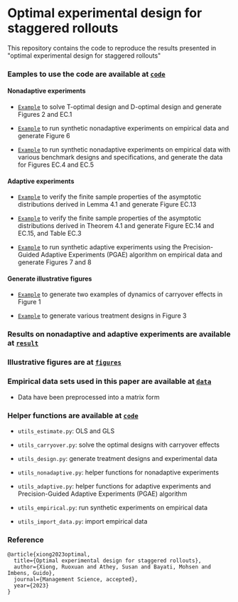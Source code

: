# Optimal experimental design for staggered rollouts

This repository contains the code to reproduce the results presented in "optimal experimental design for staggered rollouts"

### Eamples to use the code are available at [`code`](code)

#### Nonadaptive experiments 

- [`Example`](code/optimal-design-Figure-2-4-EC1.ipynb) to solve T-optimal design and D-optimal design and generate Figures 2 and EC.1

- [`Example`](code/nonadaptive-flu-Figure-6.ipynb) to run synthetic nonadaptive experiments on empirical data and generate Figure 6

- [`Example`](code/compare-estimator-design-Figure-EC4-EC5.ipynb) to run synthetic nonadaptive experiments on empirical data with various benchmark designs and specifications, and generate the data for Figures EC.4 and EC.5


#### Adaptive experiments

- [`Example`](code/lemma-4.1-finite-sample-Figure-EC13.ipynb) to verify the finite sample properties of the asymptotic distributions derived in Lemma 4.1 and generate Figure EC.13

- [`Example`](code/theorem-4.1-finite-sample-Figure-EC14-15.ipynb) to verify the finite sample properties of the asymptotic distributions derived in Theorem 4.1 and generate Figure EC.14 and EC.15, and Table EC.3

- [`Example`](code/adaptive-flu-Figure-7-8.ipynb) to run synthetic adaptive experiments using the Precision-Guided Adaptive Experiments (PGAE) algorithm on empirical data and generate Figures 7 and 8

#### Generate illustrative figures 

- [`Example`](code/carryover-effect-Figure-1.ipynb) to generate two examples of dynamics of carryover effects in Figure 1

- [`Example`](code/illustrate-designs-Figure-3.ipynb) to generate various treatment designs in Figure 3

### Results on nonadaptive and adaptive experiments are available at [`result`](result)

### Illustrative figures are at [`figures`](figures)

### Empirical data sets used in this paper are available at [`data`](data)

- Data have been preprocessed into a matrix form



### Helper functions are available at [`code`](code) 

- ```utils_estimate.py```: OLS and GLS

- ```utils_carryover.py```: solve the optimal designs with carryover effects

- ```utils_design.py```: generate treatment designs and experimental data

- ```utils_nonadaptive.py```: helper functions for nonadaptive experiments

- ```utils_adaptive.py```: helper functions for adaptive experiments and Precision-Guided Adaptive Experiments (PGAE) algorithm

- ```utils_empirical.py```: run synthetic experiments on empirical data

- ```utils_import_data.py```: import empirical data

### Reference

```
@article{xiong2023optimal,
  title={Optimal experimental design for staggered rollouts},
  author={Xiong, Ruoxuan and Athey, Susan and Bayati, Mohsen and Imbens, Guido},
  journal={Management Science, accepted},
  year={2023}
}
```
